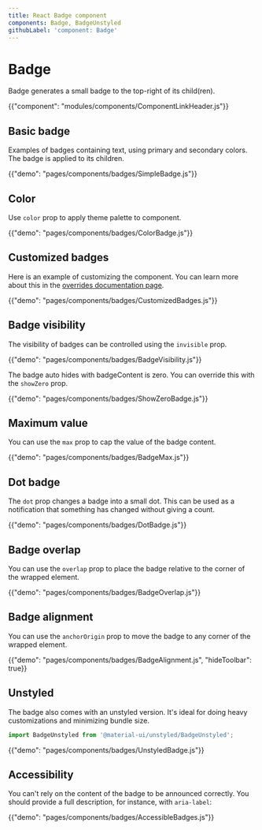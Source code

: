 ```yaml
---
title: React Badge component
components: Badge, BadgeUnstyled
githubLabel: 'component: Badge'
---
```


# Badge

<p class="description">Badge generates a small badge to the top-right of its child(ren).</p>

{{"component": "modules/components/ComponentLinkHeader.js"}}

## Basic badge

Examples of badges containing text, using primary and secondary colors. The badge is applied to its children.

{{"demo": "pages/components/badges/SimpleBadge.js"}}

## Color

Use `color` prop to apply theme palette to component.

{{"demo": "pages/components/badges/ColorBadge.js"}}

## Customized badges

Here is an example of customizing the component. You can learn more about this in the [overrides documentation page](/customization/how-to-customize/).

{{"demo": "pages/components/badges/CustomizedBadges.js"}}

## Badge visibility

The visibility of badges can be controlled using the `invisible` prop.

{{"demo": "pages/components/badges/BadgeVisibility.js"}}

The badge auto hides with badgeContent is zero. You can override this with the `showZero` prop.

{{"demo": "pages/components/badges/ShowZeroBadge.js"}}

## Maximum value

You can use the `max` prop to cap the value of the badge content.

{{"demo": "pages/components/badges/BadgeMax.js"}}

## Dot badge

The `dot` prop changes a badge into a small dot. This can be used as a notification that something has changed without giving a count.

{{"demo": "pages/components/badges/DotBadge.js"}}

## Badge overlap

You can use the `overlap` prop to place the badge relative to the corner of the wrapped element.

{{"demo": "pages/components/badges/BadgeOverlap.js"}}

## Badge alignment

You can use the `anchorOrigin` prop to move the badge to any corner of the wrapped element.

{{"demo": "pages/components/badges/BadgeAlignment.js", "hideToolbar": true}}

## Unstyled

The badge also comes with an unstyled version.
It's ideal for doing heavy customizations and minimizing bundle size.

```js
import BadgeUnstyled from '@material-ui/unstyled/BadgeUnstyled';
```

{{"demo": "pages/components/badges/UnstyledBadge.js"}}

## Accessibility

You can't rely on the content of the badge to be announced correctly.
You should provide a full description, for instance, with `aria-label`:

{{"demo": "pages/components/badges/AccessibleBadges.js"}}
